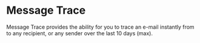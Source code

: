 # Message Trace

Message Trace provides the ability for you to trace an e-mail instantly from to any recipient, or any sender over the last 10 days (max).
